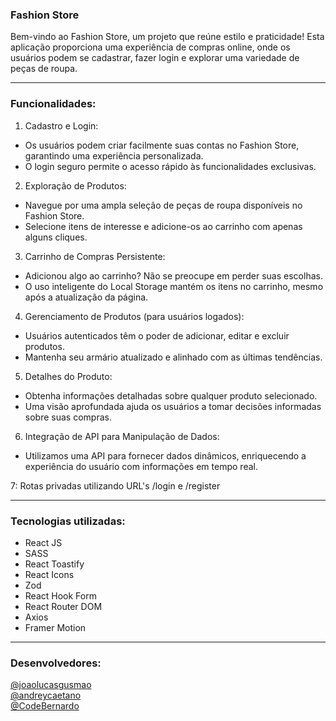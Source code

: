 ### Fashion Store
Bem-vindo ao Fashion Store, um projeto que reúne estilo e praticidade! Esta aplicação proporciona uma experiência de compras online, onde os usuários podem se cadastrar, fazer login e explorar uma variedade de peças de roupa.
<hr>

### Funcionalidades: 

1. Cadastro e Login:
- Os usuários podem criar facilmente suas contas no Fashion Store, garantindo uma experiência personalizada.
- O login seguro permite o acesso rápido às funcionalidades exclusivas.

2. Exploração de Produtos:
- Navegue por uma ampla seleção de peças de roupa disponíveis no Fashion Store.
- Selecione itens de interesse e adicione-os ao carrinho com apenas alguns cliques.

3. Carrinho de Compras Persistente:
- Adicionou algo ao carrinho? Não se preocupe em perder suas escolhas.
- O uso inteligente do Local Storage mantém os itens no carrinho, mesmo após a atualização da página.

4. Gerenciamento de Produtos (para usuários logados):
- Usuários autenticados têm o poder de adicionar, editar e excluir produtos.
- Mantenha seu armário atualizado e alinhado com as últimas tendências.

5. Detalhes do Produto:
- Obtenha informações detalhadas sobre qualquer produto selecionado.
- Uma visão aprofundada ajuda os usuários a tomar decisões informadas sobre suas compras.

6. Integração de API para Manipulação de Dados:
- Utilizamos uma API para fornecer dados dinâmicos, enriquecendo a experiência do usuário com informações em tempo real.

7:  Rotas privadas utilizando URL's /login e /register
<hr>

### Tecnologias utilizadas: 
- React JS
- SASS
- React Toastify
- React Icons
- Zod
- React Hook Form
- React Router DOM
- Axios
- Framer Motion
<hr>

### Desenvolvedores:
<a href="https://github.com/joaolucasgusmao" target="_blank">@joaolucasgusmao</a><br/>
<a href="https://github.com/andreycaetano" target="_blank">@andreycaetano</a><br/>
<a href="https://github.com/CodeBernardo" target="_blank">@CodeBernardo</a><br/>
